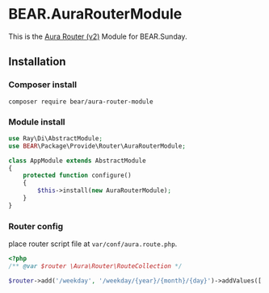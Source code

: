 # BEAR.AuraRouterModule

This is the [Aura Router (v2)](https://github.com/auraphp/Aura.Router/tree/2.x) Module for BEAR.Sunday.


## Installation

### Composer install

```
composer require bear/aura-router-module
```

### Module install

```php
use Ray\Di\AbstractModule;
use BEAR\Package\Provide\Router\AuraRouterModule;

class AppModule extends AbstractModule
{
    protected function configure()
    {
        $this->install(new AuraRouterModule);
    }
}
```

### Router config

place router script file at `var/conf/aura.route.php`.

```php
<?php
/** @var $router \Aura\Router\RouteCollection */

$router->add('/weekday', '/weekday/{year}/{month}/{day}')->addValues(['path' => '/weekday']);
```
